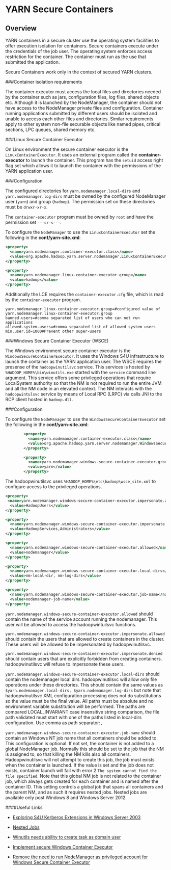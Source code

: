 <!---
  Licensed under the Apache License, Version 2.0 (the "License");
  you may not use this file except in compliance with the License.
  You may obtain a copy of the License at

   http://www.apache.org/licenses/LICENSE-2.0

  Unless required by applicable law or agreed to in writing, software
  distributed under the License is distributed on an "AS IS" BASIS,
  WITHOUT WARRANTIES OR CONDITIONS OF ANY KIND, either express or implied.
  See the License for the specific language governing permissions and
  limitations under the License. See accompanying LICENSE file.
-->

YARN Secure Containers
======================

<!-- MACRO{toc|fromDepth=0|toDepth=3} -->

Overview
--------

YARN containers in a secure cluster use the operating system facilities to offer execution isolation for containers. Secure containers execute under the credentials of the job user. The operating system enforces access restriction for the container. The container must run as the use that submitted the application.

Secure Containers work only in the context of secured YARN clusters.

###Container isolation requirements

  The container executor must access the local files and directories needed by the container such as jars, configuration files, log files, shared objects etc. Although it is launched by the NodeManager, the container should not have access to the NodeManager private files and configuration. Container running applications submitted by different users should be isolated and unable to access each other files and directories. Similar requirements apply to other system non-file securable objects like named pipes, critical sections, LPC queues, shared memory etc.

###Linux Secure Container Executor

  On Linux environment the secure container executor is the `LinuxContainerExecutor`. It uses an external program called the **container-executor** to launch the container. This program has the `setuid` access right flag set which allows it to launch the container with the permissions of the YARN application user.

###Configuration

  The configured directories for `yarn.nodemanager.local-dirs` and `yarn.nodemanager.log-dirs` must be owned by the configured NodeManager user (`yarn`) and group (`hadoop`). The permission set on these directories must be `drwxr-xr-x`.

  The `container-executor` program must be owned by `root` and have the permission set `---sr-s---`.

  To configure the `NodeManager` to use the `LinuxContainerExecutor` set the following in the **conf/yarn-site.xml**:

```xml
<property>
  <name>yarn.nodemanager.container-executor.class</name>
  <value>org.apache.hadoop.yarn.server.nodemanager.LinuxContainerExecutor</value>
</property>

<property>
  <name>yarn.nodemanager.linux-container-executor.group</name>
  <value>hadoop</value>
</property>
```

  Additionally the LCE requires the `container-executor.cfg` file, which is read by the `container-executor` program.

```
yarn.nodemanager.linux-container-executor.group=#configured value of yarn.nodemanager.linux-container-executor.group
banned.users=#comma separated list of users who can not run applications
allowed.system.users=#comma separated list of allowed system users
min.user.id=1000#Prevent other super-users
```

###Windows Secure Container Executor (WSCE)

  The Windows environment secure container executor is the `WindowsSecureContainerExecutor`. It uses the Windows S4U infrastructure to launch the container as the YARN application user. The WSCE requires the presense of the `hadoopwinutilsvc` service. This services is hosted by `%HADOOP_HOME%\bin\winutils.exe` started with the `service` command line argument. This service offers some privileged operations that require LocalSystem authority so that the NM is not required to run the entire JVM and all the NM code in an elevated context. The NM interacts with the `hadoopwintulsvc` service by means of Local RPC (LRPC) via calls JNI to the RCP client hosted in `hadoop.dll`.

###Configuration

  To configure the `NodeManager` to use the `WindowsSecureContainerExecutor` set the following in the **conf/yarn-site.xml**:

```xml
        <property>
          <name>yarn.nodemanager.container-executor.class</name>
          <value>org.apache.hadoop.yarn.server.nodemanager.WindowsSecureContainerExecutor</value>
        </property>

        <property>
          <name>yarn.nodemanager.windows-secure-container-executor.group</name>
          <value>yarn</value>
        </property>
```
   
  The hadoopwinutilsvc uses `%HADOOP_HOME%\etc\hadoop\wsce_site.xml` to configure access to the privileged operations.

```xml
<property>
 <name>yarn.nodemanager.windows-secure-container-executor.impersonate.allowed</name>
  <value>HadoopUsers</value>
</property>

<property>
  <name>yarn.nodemanager.windows-secure-container-executor.impersonate.denied</name>
  <value>HadoopServices,Administrators</value>
</property>

<property>
  <name>yarn.nodemanager.windows-secure-container-executor.allowed</name>
  <value>nodemanager</value>
</property>

<property>
  <name>yarn.nodemanager.windows-secure-container-executor.local-dirs</name>
  <value>nm-local-dir, nm-log-dirs</value>
</property>

<property>
  <name>yarn.nodemanager.windows-secure-container-executor.job-name</name>
  <value>nodemanager-job-name</value>
</property>  
```

  `yarn.nodemanager.windows-secure-container-executor.allowed` should contain the name of the service account running the nodemanager. This user will be allowed to access the hadoopwintuilsvc functions.

  `yarn.nodemanager.windows-secure-container-executor.impersonate.allowed` should contain the users that are allowed to create containers in the cluster. These users will be allowed to be impersonated by hadoopwinutilsvc.

  `yarn.nodemanager.windows-secure-container-executor.impersonate.denied` should contain users that are explicitly forbidden from creating containers. hadoopwinutilsvc will refuse to impersonate these users.

  `yarn.nodemanager.windows-secure-container-executor.local-dirs` should contain the nodemanager local dirs. hadoopwinutilsvc will allow only file operations under these directories. This should contain the same values as `$yarn.nodemanager.local-dirs, $yarn.nodemanager.log-dirs` but note that hadoopwinutilsvc XML configuration processing does not do substitutions so the value must be the final value. All paths must be absolute and no environment variable substitution will be performed. The paths are compared LOCAL\_INVARIANT case insensitive string comparison, the file path validated must start with one of the paths listed in local-dirs configuration. Use comma as path separator:`,`

  `yarn.nodemanager.windows-secure-container-executor.job-name` should contain an Windows NT job name that all containers should be added to. This configuration is optional. If not set, the container is not added to a global NodeManager job. Normally this should be set to the job that the NM is assigned to, so that killing the NM kills also all containers. Hadoopwinutilsvc will not attempt to create this job, the job must exists when the container is launched. If the value is set and the job does not exists, container launch will fail with error 2 `The system cannot find the file specified`. Note that this global NM job is not related to the container job, which always gets created for each container and is named after the container ID. This setting controls a global job that spans all containers and the parent NM, and as such it requires nested jobs. Nested jobs are available only post Windows 8 and Windows Server 2012.

####Useful Links

  * [Exploring S4U Kerberos Extensions in Windows Server 2003](http://msdn.microsoft.com/en-us/magazine/cc188757.aspx)

  * [Nested Jobs](http://msdn.microsoft.com/en-us/library/windows/desktop/hh448388.aspx)

  * [Winutils needs ability to create task as domain user](https://issues.apache.org/jira/browse/YARN-1063)

  * [Implement secure Windows Container Executor](https://issues.apache.org/jira/browse/YARN-1972)

  * [Remove the need to run NodeManager as privileged account for Windows Secure Container Executor](https://issues.apache.org/jira/browse/YARN-2198)


